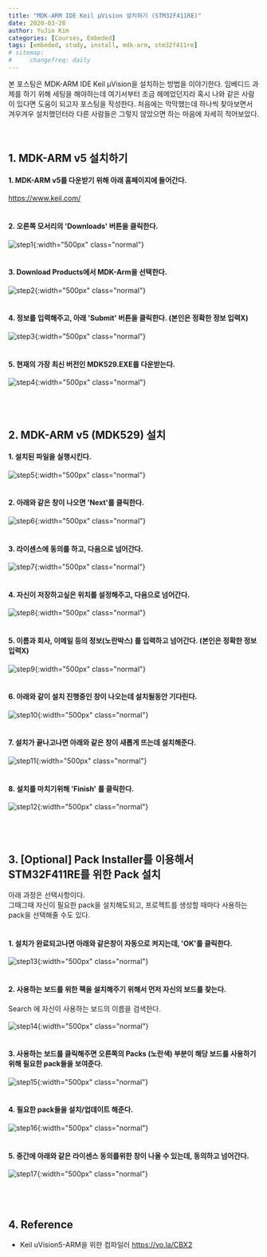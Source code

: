 ```yaml
---
title: "MDK-ARM IDE Keil μVision 설치하기 (STM32F411RE)"
date: 2020-03-28
author: YuJin Kim
categories: [Courses, Embeded]
tags: [embeded, study, install, mdk-arm, stm32f411re]
# sitemap:
#     changefreq: daily
---
```


본 포스팅은 MDK-ARM IDE Keil μVision을 설치하는 방법을 이야기한다. 임베디드 과제를 하기 위해 세팅을 해야하는데 여기서부터 조금 헤메었던지라 혹시 나와 같은 사람이 있다면 도움이 되고자 포스팅을 작성한다. 처음에는 막막했는데 하나씩 찾아보면서 겨우겨우 설치했던터라 다른 사람들은 그렇지 않았으면 하는 마음에 자세히 적어보았다.  
<br/>
<br/>

## 1. MDK-ARM v5 설치하기

#### 1. MDK-ARM v5를 다운받기 위해 아래 홈페이지에 들어간다.

<https://www.keil.com/>  
<br/>

#### 2. 오른쪽 모서리의 'Downloads' 버튼을 클릭한다.

![step1](/assets/img/post/courses/embeded/1.png){:width="500px" class="normal"}  
<br/>

#### 3. Download Products에서 MDK-Arm을 선택한다.

![step2](/assets/img/post/courses/embeded/2.png){:width="500px" class="normal"}  
<br/>

#### 4. 정보를 입력해주고, 아래 'Submit' 버튼을 클릭한다. (본인은 정확한 정보 입력X)

![step3](/assets/img/post/courses/embeded/3.png){:width="500px" class="normal"}  
<br/>

#### 5. 현재의 가장 최신 버전인 MDK529.EXE를 다운받는다.

![step4](/assets/img/post/courses/embeded/4.png){:width="500px" class="normal"}  
<br/><br/><br/>

## 2. MDK-ARM v5 (MDK529) 설치

#### 1. 설치된 파일을 실행시킨다.

![step5](/assets/img/post/courses/embeded/5.png){:width="500px" class="normal"}  
<br/>

#### 2. 아래와 같은 창이 나오면 'Next'를 클릭한다.

![step6](/assets/img/post/courses/embeded/6.png){:width="500px" class="normal"}  
<br/>

#### 3. 라이센스에 동의를 하고, 다음으로 넘어간다.

![step7](/assets/img/post/courses/embeded/7.png){:width="500px" class="normal"}  
<br/>

#### 4. 자신이 저장하고싶은 위치를 설정해주고, 다음으로 넘어간다.

![step8](/assets/img/post/courses/embeded/8.png){:width="500px" class="normal"}  
<br/>

#### 5. 이름과 회사, 이메일 등의 정보(노란박스) 를 입력하고 넘어간다. (본인은 정확한 정보 입력X)

![step9](/assets/img/post/courses/embeded/9.png){:width="500px" class="normal"}  
<br/>

#### 6. 아래와 같이 설치 진행중인 창이 나오는데 설치될동안 기다린다.

![step10](/assets/img/post/courses/embeded/10.png){:width="500px" class="normal"}  
<br/>

#### 7. 설치가 끝나고나면 아래와 같은 창이 새롭게 뜨는데 설치해준다.

![step11](/assets/img/post/courses/embeded/11.png){:width="500px" class="normal"}  
<br/>

#### 8. 설치를 마치기위해 'Finish' 를 클릭한다.

![step12](/assets/img/post/courses/embeded/12.png){:width="500px" class="normal"}  
<br/><br/><br/>

## 3. [Optional] Pack Installer를 이용해서 STM32F411RE를 위한 Pack 설치

아래 과정은 선택사항이다.  
그때그때 자신이 필요한 pack을 설치해도되고, 프로젝트를 생성할 때마다 사용하는 pack을 선택해줄 수도 있다.  
<br/>

#### 1. 설치가 완료되고나면 아래와 같은창이 자동으로 켜지는데, 'OK'를 클릭한다.

![step13](/assets/img/post/courses/embeded/13.png){:width="500px" class="normal"}  
<br/>

#### 2. 사용하는 보드를 위한 팩을 설치해주기 위해서 먼저 자신의 보드를 찾는다.

Search 에 자신이 사용하는 보드의 이름을 검색한다.  
<br/>
![step14](/assets/img/post/courses/embeded/14.png){:width="500px" class="normal"}  
<br/>

#### 3. 사용하는 보드를 클릭해주면 오른쪽의 Packs (노란색) 부분이 해당 보드를 사용하기 위해 필요한 pack들을 보여준다.

![step15](/assets/img/post/courses/embeded/15.png){:width="500px" class="normal"}  
<br/>

#### 4. 필요한 pack들을 설치/업데이트 해준다.

![step16](/assets/img/post/courses/embeded/16.png){:width="500px" class="normal"}  
<br/>

#### 5. 중간에 아래와 같은 라이센스 동의를위한 창이 나올 수 있는데, 동의하고 넘어간다.

![step17](/assets/img/post/courses/embeded/17.png){:width="500px" class="normal"}  
<br/><br/><br/>

## 4. Reference

- Keil uVision5-ARM을 위한 컴파일러 <https://vo.la/CBX2>
